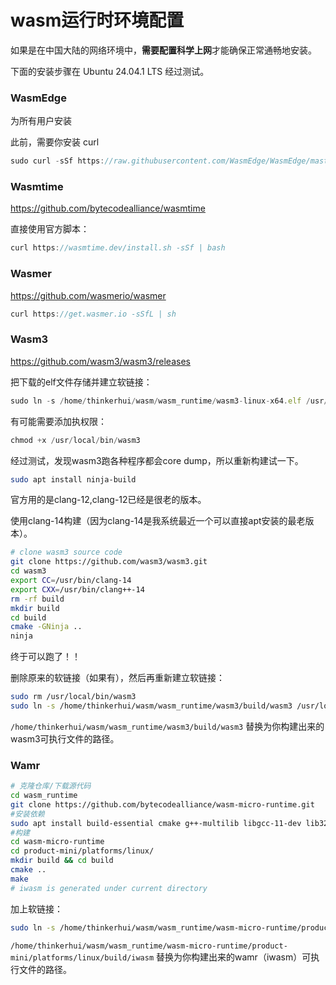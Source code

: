 # wasm运行时环境配置

如果是在中国大陆的网络环境中，**需要配置科学上网**才能确保正常通畅地安装。

下面的安装步骤在 Ubuntu 24.04.1 LTS 经过测试。

### WasmEdge

为所有用户安装

此前，需要你安装 curl

```TypeScript
sudo curl -sSf https://raw.githubusercontent.com/WasmEdge/WasmEdge/master/utils/install.sh | bash -s -- -p d
```

### Wasmtime

https://github.com/bytecodealliance/wasmtime

直接使用官方脚本：

```TypeScript
curl https://wasmtime.dev/install.sh -sSf | bash
```

### Wasmer

https://github.com/wasmerio/wasmer

```TypeScript
curl https://get.wasmer.io -sSfL | sh
```

### Wasm3

https://github.com/wasm3/wasm3/releases

把下载的elf文件存储并建立软链接：

```TypeScript
sudo ln -s /home/thinkerhui/wasm/wasm_runtime/wasm3-linux-x64.elf /usr/local/bin/wasm3
```

有可能需要添加执权限：

```TypeScript
chmod +x /usr/local/bin/wasm3
```

经过测试，发现wasm3跑各种程序都会core dump，所以重新构建试一下。

```Bash
sudo apt install ninja-build
```

官方用的是clang-12,clang-12已经是很老的版本。

使用clang-14构建（因为clang-14是我系统最近一个可以直接apt安装的最老版本）。

```Bash
# clone wasm3 source code
git clone https://github.com/wasm3/wasm3.git
cd wasm3
export CC=/usr/bin/clang-14
export CXX=/usr/bin/clang++-14
rm -rf build
mkdir build
cd build
cmake -GNinja .. 
ninja
```

终于可以跑了！！

删除原来的软链接（如果有），然后再重新建立软链接：

```Bash
sudo rm /usr/local/bin/wasm3
sudo ln -s /home/thinkerhui/wasm/wasm_runtime/wasm3/build/wasm3 /usr/local/bin/wasm3
```

`/home/thinkerhui/wasm/wasm_runtime/wasm3/build/wasm3` 替换为你构建出来的wasm3可执行文件的路径。

### Wamr

```Bash
# 克隆仓库/下载源代码
cd wasm_runtime
git clone https://github.com/bytecodealliance/wasm-micro-runtime.git
#安装依赖
sudo apt install build-essential cmake g++-multilib libgcc-11-dev lib32gcc-11-dev ccache
#构建
cd wasm-micro-runtime
cd product-mini/platforms/linux/
mkdir build && cd build
cmake ..
make
# iwasm is generated under current directory
```

加上软链接：

```Bash
sudo ln -s /home/thinkerhui/wasm/wasm_runtime/wasm-micro-runtime/product-mini/platforms/linux/build/iwasm /usr/local/bin/iwasm
```

`/home/thinkerhui/wasm/wasm_runtime/wasm-micro-runtime/product-mini/platforms/linux/build/iwasm` 替换为你构建出来的wamr（iwasm）可执行文件的路径。

